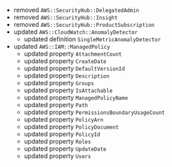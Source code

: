 - removed `AWS::SecurityHub::DelegatedAdmin`
- removed `AWS::SecurityHub::Insight`
- removed `AWS::SecurityHub::ProductSubscription`
- updated `AWS::CloudWatch::AnomalyDetector`
  - updated definition `SingleMetricAnomalyDetector`
- updated `AWS::IAM::ManagedPolicy`
  - updated property `AttachmentCount`
  - updated property `CreateDate`
  - updated property `DefaultVersionId`
  - updated property `Description`
  - updated property `Groups`
  - updated property `IsAttachable`
  - updated property `ManagedPolicyName`
  - updated property `Path`
  - updated property `PermissionsBoundaryUsageCount`
  - updated property `PolicyArn`
  - updated property `PolicyDocument`
  - updated property `PolicyId`
  - updated property `Roles`
  - updated property `UpdateDate`
  - updated property `Users`
